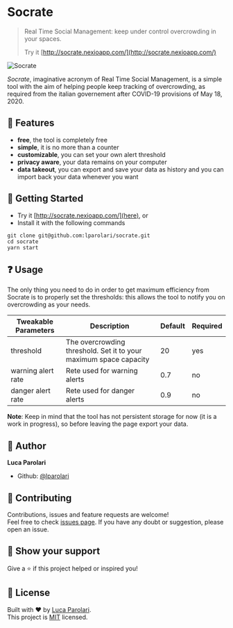 # Socrate

> Real Time Social Management: keep under control overcrowding in your spaces.
>
> Try it [http://socrate.nexioapp.com/](http://socrate.nexioapp.com/)

![Socrate](/.github/img/socrate.gif)

_Socrate_, imaginative acronym of Real Time Social Management, is a simple tool with the aim of helping people
keep tracking of overcrowding, as required from the italian governement after COVID-19 provisions of May 18, 2020.

## 🌟 Features

- **free**, the tool is completely free
- **simple**, it is no more than a counter
- **customizable**, you can set your own alert threshold
- **privacy aware**, your data remains on your computer
- **data takeout**, you can export and save your data as history and you can import back your data whenever you want

## 🚀 Getting Started

- Try it [http://socrate.nexioapp.com/](here), or
- Install it with the following commands

```
git clone git@github.com:lparolari/socrate.git
cd socrate
yarn start
```

## ❓ Usage

The only thing you need to do in order to get maximum efficiency from Socrate is
to properly set the thresholds: this allows the tool to notify you on overcrowding
as your needs.

| Tweakable Parameters | Description                                                       | Default | Required |
| -------------------- | ----------------------------------------------------------------- | ------- | -------- |
| threshold            | The overcrowding threshold. Set it to your maximum space capacity | 20      | yes      |
| warning alert rate   | Rete used for warning alerts                                      | 0.7     | no       |
| danger alert rate    | Rete used for danger alerts                                       | 0.9     | no       |

**Note**: Keep in mind that the tool has not persistent storage for now (it is a work
in progress), so before leaving the page export your data.

## 👤 Author

**Luca Parolari**

- Github: [@lparolari](https://github.com/lparolari)

## 🤝 Contributing

Contributions, issues and feature requests are welcome!<br />
Feel free to check [issues page](https://github.com/lparolari/socrate/issues).
If you have any doubt or suggestion, please open an issue.

## 🦄 Show your support

Give a ⭐️ if this project helped or inspired you!

## 📝 License

Built with ❤️ by [Luca Parolari](https://github.com/lparolari).<br />
This project is [MIT](https://github.com/lparolari/socrate/blob/master/LICENSE) licensed.
